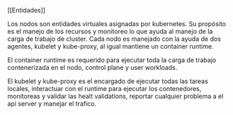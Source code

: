 [[Entidades]]

Los nodos son entidades virtuales asignadas por kubernetes. Su propósito es el manejo de los recursos y monitoreo lo que ayuda al manejo de la carga de trabajo de cluster.
Cada nodo es manejado con la ayuda de dos agentes, kubelet y kube-proxy, al igual mantiene un container runtime.

El container runtime es requerido para ejecutar toda la carga de trabajo contenerizada en el nodo, control plane y user workloads.

El kubelet y kube-proxy es el encargado de ejecutar todas las tareas locales, interactuar con el runtime para ejecutar los contenedores, monitoreas y validar las healt validations, reportar cualquier problema a el api server y manejar el trafico.


